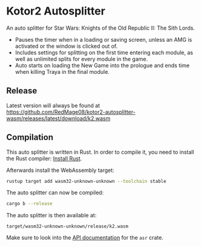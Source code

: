 # Kotor2 Autosplitter

An auto splitter for Star Wars: Knights of the Old Republic II: The Sith Lords.
- Pauses the timer when in a loading or saving screen, unless an AMG is activated or the window is clicked out of.
- Includes settings for splitting on the first time entering each module, as well as unlimited splits for every module in the game.
- Auto starts on loading the New Game into the prologue and ends time when killing Traya in the final module.

## Release

Latest version will always be found at https://github.com/RedMage08/kotor2-autosplitter-wasm/releases/latest/download/k2.wasm

## Compilation

This auto splitter is written in Rust. In order to compile it, you need to
install the Rust compiler: [Install Rust](https://www.rust-lang.org/tools/install).

Afterwards install the WebAssembly target:
```sh
rustup target add wasm32-unknown-unknown --toolchain stable
```

The auto splitter can now be compiled:
```sh
cargo b --release
```

The auto splitter is then available at:
```
target/wasm32-unknown-unknown/release/k2.wasm
```

Make sure to look into the [API documentation](https://livesplit.org/asr/asr/) for the `asr` crate.

